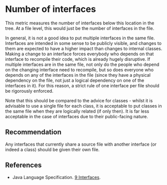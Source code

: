 # Number of interfaces
This metric measures the number of interfaces below this location in the tree. At a file level, this would just be the number of interfaces in the file.

In general, it is not a good idea to put multiple interfaces in the same file. Interfaces are intended in some sense to be publicly visible, and changes to them are expected to have a higher impact than changes to internal classes. Making a change to an interface forces everybody who depends on that interface to recompile their code, which is already hugely disruptive. If multiple interfaces are in the same file, not only do the people who depend on the changing interface need to recompile, but so does everyone who depends on any of the interfaces in the file (since they have a physical dependency on the file, not just a logical dependency on one of the interfaces in it). For this reason, a strict rule of one interface per file should be rigorously enforced.

Note that this should be compared to the advice for classes - whilst it is advisable to use a single file for each class, it is acceptable to put classes in the same file when they are logically related (if only then). It is far less acceptable in the case of interfaces due to their public-facing nature.


## Recommendation
Any interfaces that currently share a source file with another interface (or indeed a class) should be given their own file.


## References
* Java Language Specification. [9 Interfaces](https://docs.oracle.com/javase/specs/jls/se11/html/jls-9.html).
